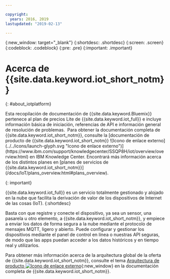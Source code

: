 ```yaml
---

copyright:
  years: 2016, 2019
lastupdated: "2019-02-13"

---
```


{:new_window: target="\_blank"}
{:shortdesc: .shortdesc}
{:screen: .screen}
{:codeblock: .codeblock}
{:pre: .pre}
{:important: .important}

# Acerca de {{site.data.keyword.iot_short_notm}}
{: #about_iotplatform}

<p>Esta recopilación de documentación de {{site.data.keyword.Bluemix}} pertenece al plan de precios Lite de {{site.data.keyword.iot_full}} e incluye información básica de iniciación, referencias de API e información general de resolución de problemas. 
Para obtener la documentación completa de {{site.data.keyword.iot_short_notm}}, consulte la [documentación de producto de {{site.data.keyword.iot_short_notm}} ![Icono de enlace externo](../../icons/launch-glyph.svg "Icono de enlace externo")](https://www.ibm.com/support/knowledgecenter/SSQP8H/iot/overview/overview.html) en IBM Knowledge Center. Encontrará más información acerca de los distintos planes en [planes de servicios de {{site.data.keyword.iot_short_notm}}](/docs/IoT/plans_overview.html#plans_overview). 
</p>
{: important}

{{site.data.keyword.iot_full}} es un servicio totalmente gestionado y alojado en la nube que facilita la derivación de valor de los dispositivos de Internet de las cosas (IoT).
{:shortdesc}

Basta con que registre y conecte el dispositivo, ya sea un sensor, una pasarela u otro elemento, a {{site.data.keyword.iot_short_notm}}, y empiece a enviar los datos de forma segura a la nube mediante el protocolo de mensajes MQTT, ligero y abierto. Puede configurar y gestionar los dispositivos mediante el panel de control en línea o nuestras API seguras, de modo que las apps puedan acceder a los datos históricos y en tiempo real y utilizarlos.

Para obtener más información acerca de la arquitectura global de la oferta de {{site.data.keyword.iot_short_notm}}, consulte el tema [Arquitectura de producto ![Icono de enlace externo](../../icons/launch-glyph.svg "Icono de enlace externo")](https://www.ibm.com/support/knowledgecenter/SSQP8H/iot/overview/architecture.html){:new_window} en la documentación completa de {{site.data.keyword.iot_short_notm}}.

